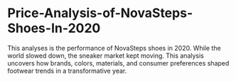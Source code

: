 # Price-Analysis-of-NovaSteps-Shoes-In-2020
This analyses is the performance of NovaSteps shoes in 2020. While the world slowed down, the sneaker market kept moving. This analysis uncovers how brands, colors, materials, and consumer preferences shaped footwear trends in a transformative year.
